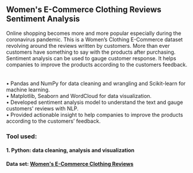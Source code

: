 ## Women's E-Commerce Clothing Reviews Sentiment Analysis </br>

Online shopping becomes more and more popular especially during the coronavirus pandemic. This is a Women’s Clothing E-Commerce dataset revolving around the reviews written by customers. More than ever customers have something to say with the products after purchasing. Sentiment analysis can be used to gauge customer response. It helps companies to improve the products according to the customers feedback. 
</br>
</br>
</br>
• Pandas and NumPy for data cleaning and wrangling and Scikit-learn for machine learning.</br>
• Matplotlib, Seaborn and WordCloud for data visualization.</br>
• Developed sentiment analysis model to understand the text and gauge customers' reviews with NLP.</br>
•	Provided actionable insight to help companies to improve the products according to the customers’ feedback.</br>


### Tool used:
#### 1. Python: data cleaning, analysis and visualization

#### Data set:  [Women's E-Commerce Clothing Reviews](https://www.kaggle.com/nicapotato/womens-ecommerce-clothing-reviews)




